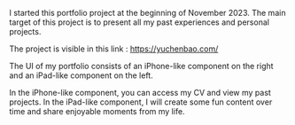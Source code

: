 I started this portfolio project at the beginning of November 2023. 
The main target of this project is to present all my past experiences and personal projects.


The project is visible in this link : https://yuchenbao.com/


The UI of my portfolio consists of an iPhone-like component on the right and an iPad-like component on the left. 


In the iPhone-like component, you can access my CV and view my past projects. In the iPad-like component, I will create some fun content over time and share enjoyable moments from my life.

